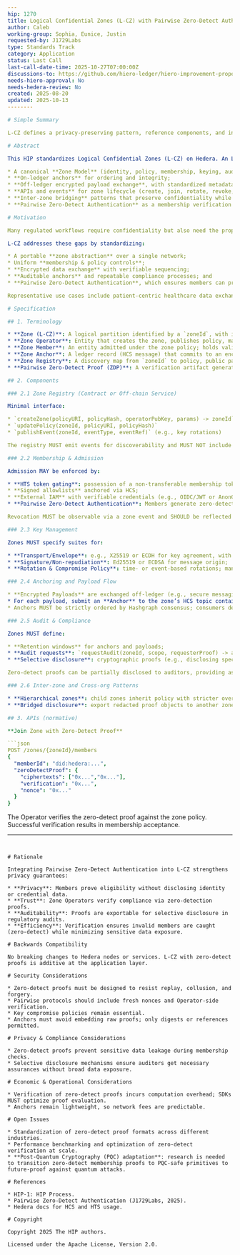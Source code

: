 ```yaml
---
hip: 1270
title: Logical Confidential Zones (L-CZ) with Pairwise Zero-Detect Authentication for Hedera Single-Network Privacy
author: Caleb 
working-group: Sophia, Eunice, Justin
requested-by: J1729Labs
type: Standards Track
category: Application
status: Last Call
last-call-date-time: 2025-10-27T07:00:00Z
discussions-to: https://github.com/hiero-ledger/hiero-improvement-proposals/pull/1270
needs-hiero-approval: No
needs-hedera-review: No
created: 2025-08-20
updated: 2025-10-13
--------

# Simple Summary

L-CZ defines a privacy-preserving pattern, reference components, and interoperable APIs that let ecosystem builders create **confidential “zones”** inside a single Hedera network. Each zone offers scoped membership, encrypted data exchange, auditable anchoring, and policy-based access control—without requiring L1 protocol changes or separate sidechains. This HIP further extends membership authentication with a **Pairwise Zero-Detect Authentication scheme**, allowing members to prove valid membership through zero-detection verification without disclosing sensitive identity information.

# Abstract

This HIP standardizes Logical Confidential Zones (L-CZ) on Hedera. An L-CZ is a logical partition for sensitive workflows (e.g., healthcare data sharing, inter-bank settlement) where participants exchange encrypted payloads and verifiable anchors via Hashgraph Consensus Service (HCS) topics and optional Hedera Token Service (HTS) membership gating. The specification defines:

* A canonical **Zone Model** (identity, policy, membership, keying, audit, lifecycle);
* **On-ledger anchors** for ordering and integrity;
* **Off-ledger encrypted payload exchange**, with standardized metadata for discovery and compliance;
* **APIs and events** for zone lifecycle (create, join, rotate, revoke, close) and for verifiable audits;
* **Inter-zone bridging** patterns that preserve confidentiality while enabling selective transparency;
* **Pairwise Zero-Detect Authentication** as a membership verification mechanism.

# Motivation

Many regulated workflows require confidentiality but also need the properties of a public, highly available ledger for ordering, anchoring, and auditability. Today, builders either (a) fragment across private sidechains/consortia, or (b) push only hashes on-chain while handling everything else off-chain ad-hoc. This results in **poor interoperability, brittle security postures, and fragmented compliance controls**.

L-CZ addresses these gaps by standardizing:

* A portable **zone abstraction** over a single network;
* Uniform **membership & policy controls**;
* **Encrypted data exchange** with verifiable sequencing;
* **Auditable anchors** and repeatable compliance processes; and
* **Pairwise Zero-Detect Authentication**, which ensures members can prove membership by passing a zero-detection verification test rather than exposing keys or attributes.

Representative use cases include patient-centric healthcare data exchange and confidential inter-bank settlement.

# Specification

## 1. Terminology

* **Zone (L-CZ)**: A logical partition identified by a `zoneId`, with its own policy, membership, keys, and audit context.
* **Zone Operator**: Entity that creates the zone, publishes policy, manages member onboarding/offboarding, and key lifecycle.
* **Zone Member**: An entity admitted under the zone policy; holds valid zone membership credential(s).
* **Zone Anchor**: A ledger record (HCS message) that commits to an encrypted payload’s integrity, sequence, and minimal metadata.
* **Zone Registry**: A discovery map from `zoneId` to policy, public parameters, and event streams.
* **Pairwise Zero-Detect Proof (ZDP)**: A verification artifact generated by a member that demonstrates valid zone membership through a zero-detection protocol without revealing the underlying credential.

## 2. Components

### 2.1 Zone Registry (Contract or Off-chain Service)

Minimal interface:

* `createZone(policyURI, policyHash, operatorPubKey, params) -> zoneId`
* `updatePolicy(zoneId, policyURI, policyHash)`
* `publishEvent(zoneId, eventType, eventRef)` (e.g., key rotations)

The registry MUST emit events for discoverability and MUST NOT include sensitive material.

### 2.2 Membership & Admission

Admission MAY be enforced by:

* **HTS token gating**: possession of a non-transferable membership token or KYC-gated NFT/FT;
* **Signed allowlists** anchored via HCS;
* **External IAM** with verifiable credentials (e.g., OIDC/JWT or AnonCreds);
* **Pairwise Zero-Detect Authentication**: Members generate zero-detect proofs with the Zone Operator. Each proof demonstrates valid membership and compliance without exposing identity attributes. Zero-detect protocols ensure that invalid members are detected while valid members reveal nothing sensitive.

Revocation MUST be observable via a zone event and SHOULD be reflected in gating mechanisms (e.g., burn or freeze of membership token).

### 2.3 Key Management

Zones MUST specify suites for:

* **Transport/Envelope**: e.g., X25519 or ECDH for key agreement, with AEAD (AES-GCM or ChaCha20-Poly1305) for payloads;
* **Signature/Non-repudiation**: Ed25519 or ECDSA for message origin;
* **Rotation & Compromise Policy**: time- or event-based rotations; mandatory rekey after compromise events.

### 2.4 Anchoring and Payload Flow

* **Encrypted Payloads** are exchanged off-ledger (e.g., secure messaging, object storage) and include minimal, non-sensitive headers.
* For each payload, submit an **Anchor** to the zone’s HCS topic containing: `payloadDigest`, `payloadLength`, `contentType`, `encryptionSuite`, `sender`, `nonce`, and optional `complianceTags`.
* Anchors MUST be strictly ordered by Hashgraph consensus; consumers derive a verifiable history.

### 2.5 Audit & Compliance

Zones MUST define:

* **Retention windows** for anchors and payloads;
* **Audit requests**: `requestAudit(zoneId, scope, requesterProof) -> auditTicket` published as events; and
* **Selective disclosure**: cryptographic proofs (e.g., disclosing specific fields or timestamps) without revealing full payloads.

Zero-detect proofs can be partially disclosed to auditors, providing assurance of valid membership without revealing full credentials.

### 2.6 Inter-zone and Cross-org Patterns

* **Hierarchical zones**: child zones inherit policy with stricter overrides; anchors reference parent `zoneId`.
* **Bridged disclosure**: export redacted proof objects to another zone; include cross-zone references in anchors.

## 3. APIs (normative)

**Join Zone with Zero-Detect Proof**

```json
POST /zones/{zoneId}/members
{
  "memberId": "did:hedera:...",
  "zeroDetectProof": {
    "ciphertexts": ["0x...","0x..."],
    "verification": "0x...",
    "nonce": "0x..."
  }
}
```

The Operator verifies the zero-detect proof against the zone policy. Successful verification results in membership acceptance.

---
```


# Rationale

Integrating Pairwise Zero-Detect Authentication into L-CZ strengthens privacy guarantees:

* **Privacy**: Members prove eligibility without disclosing identity or credential data.
* **Trust**: Zone Operators verify compliance via zero-detection proofs.
* **Auditability**: Proofs are exportable for selective disclosure in regulatory audits.
* **Efficiency**: Verification ensures invalid members are caught (zero-detect) while minimizing sensitive data exposure.

# Backwards Compatibility

No breaking changes to Hedera nodes or services. L-CZ with zero-detect proofs is additive at the application layer.

# Security Considerations

* Zero-detect proofs must be designed to resist replay, collusion, and forgery.
* Pairwise protocols should include fresh nonces and Operator-side verification.
* Key compromise policies remain essential.
* Anchors must avoid embedding raw proofs; only digests or references permitted.

# Privacy & Compliance Considerations

* Zero-detect proofs prevent sensitive data leakage during membership checks.
* Selective disclosure mechanisms ensure auditors get necessary assurances without broad data exposure.

# Economic & Operational Considerations

* Verification of zero-detect proofs incurs computation overhead; SDKs MUST optimize proof evaluation.
* Anchors remain lightweight, so network fees are predictable.

# Open Issues

* Standardization of zero-detect proof formats across different industries.
* Performance benchmarking and optimization of zero-detect verification at scale.
* **Post-Quantum Cryptography (PQC) adaptation**: research is needed to transition zero-detect membership proofs to PQC-safe primitives to future-proof against quantum attacks.

# References

* HIP-1: HIP Process.
* Pairwise Zero-Detect Authentication (J1729Labs, 2025).
* Hedera docs for HCS and HTS usage.

# Copyright

Copyright 2025 The HIP authors.

Licensed under the Apache License, Version 2.0.
